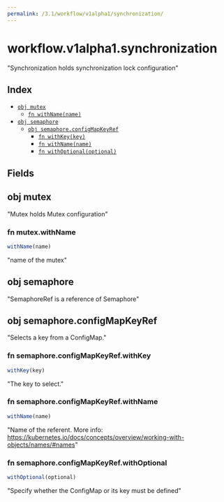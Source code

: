 ```yaml
---
permalink: /3.1/workflow/v1alpha1/synchronization/
---
```


# workflow.v1alpha1.synchronization

"Synchronization holds synchronization lock configuration"

## Index

* [`obj mutex`](#obj-mutex)
  * [`fn withName(name)`](#fn-mutexwithname)
* [`obj semaphore`](#obj-semaphore)
  * [`obj semaphore.configMapKeyRef`](#obj-semaphoreconfigmapkeyref)
    * [`fn withKey(key)`](#fn-semaphoreconfigmapkeyrefwithkey)
    * [`fn withName(name)`](#fn-semaphoreconfigmapkeyrefwithname)
    * [`fn withOptional(optional)`](#fn-semaphoreconfigmapkeyrefwithoptional)

## Fields

## obj mutex

"Mutex holds Mutex configuration"

### fn mutex.withName

```ts
withName(name)
```

"name of the mutex"

## obj semaphore

"SemaphoreRef is a reference of Semaphore"

## obj semaphore.configMapKeyRef

"Selects a key from a ConfigMap."

### fn semaphore.configMapKeyRef.withKey

```ts
withKey(key)
```

"The key to select."

### fn semaphore.configMapKeyRef.withName

```ts
withName(name)
```

"Name of the referent. More info: https://kubernetes.io/docs/concepts/overview/working-with-objects/names/#names"

### fn semaphore.configMapKeyRef.withOptional

```ts
withOptional(optional)
```

"Specify whether the ConfigMap or its key must be defined"